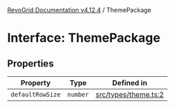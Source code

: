 [RevoGrid Documentation v4.12.4](README.md) / ThemePackage

# Interface: ThemePackage

## Properties

| Property | Type | Defined in |
| ------ | ------ | ------ |
| `defaultRowSize` | `number` | [src/types/theme.ts:2](https://github.com/revolist/revogrid/blob/648f56ecfc5430eb0184373ea33dd565a6a33bb9/src/types/theme.ts#L2) |
